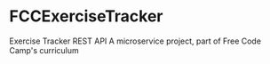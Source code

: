 # FCCExerciseTracker
Exercise Tracker REST API A microservice project, part of Free Code Camp's curriculum
